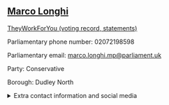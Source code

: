 ## <a href="https://members.parliament.uk/member/4789/contact">Marco Longhi</a>

<a href="https://www.theyworkforyou.com/mp/25917/marco_longhi/dudley_north">TheyWorkForYou (voting record, statements)</a> 

Parliamentary phone number: 02072198598 

Parliamentary email: marco.longhi.mp@parliament.uk 

Party: Conservative 

Borough: Dudley North 

<details><summary>Extra contact information and social media</summary> 
<li>Website: https://www.marcolonghi.org.uk/</li>
<li>Twitter: https://twitter.com/marcolonghi4dn</li>
<li>Constituency office phone number: 01384314001</li>
<li>Constituency office email:</li>
<li>Facebook: https://www.facebook.com/MarcoLonghi4DN/</li>
<li>Instagram: https://www.instagram.com/marcolonghimp/</li>
<li>Youtube:</li>
<li>Linkedin:</li>
<li>Government department phone number:</li>
<li>Government department email:</li>
<li>Threads:</li>
<li>Party office phone number:</li>
<li>Party office email:</li>
<li>Tiktok:</li>
</details>